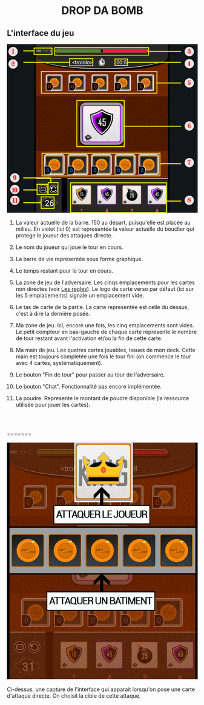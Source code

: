 <h1 align="center"> DROP DA BOMB </h1>

## L'interface du jeu

<p align="center">
    <img src="Images/GUI_DEF.png" width="600px"/>
</p>



1. La valeur actuelle de la barre. 150 au départ, puisqu'elle est placée au milieu.
    En violet (ici 0) est representée la valeur actuelle du bouclier qui protege le joueur des attaques directe. 


2. Le nom du joueur qui joue le tour en cours.


3. La barre de vie representée sous forme graphique.


4. Le temps restant pour le tour en cours.


5. La zone de jeu de l'adversaire. Les cinqs emplacements pour les cartes non directes (voir [Les regles](https://github.com/LucasL13/WORK-L3/blob/master/DDB/Documentation/LesRegles.md)). Le logo de carte verso par défaut (ici sur les 5 emplacements) signale un emplacement vide.


6. Le tas de carte de la partie. La carte representée est celle du dessus, c'est à dire la dernière posée.


7. Ma zone de jeu. Ici, encore une fois, les cinq emplacements sont vides. Le petit compteur en bas-gauche de chaque carte represente le nombre de tour restant avant l'activation et/ou la fin de cette carte.


8. Ma main de jeu. Les quatres cartes jouables, issues de mon deck. Cette main est toujours completée une fois le tour fini (on commence le tour avec 4 cartes, systématiquement).


9. Le bouton "Fin de tour" pour passer au tour de l'adversaire.


10. Le bouton "Chat". Fonctionnalité pas encore implémentée.

11. La poudre. Represente le montant de poudre disponible (la ressource utilisée pour jouer les cartes).

````



````
=======

<p align="center">
    <img src="Images/GUI_DEF2.png" width="600px"/>
</p>

Ci-dessus, une capture de l'interface qui apparait lorsqu'on pose une carte d'attaque directe. On choisit la cible de cette attaque.  